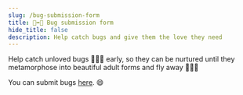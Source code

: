 ```yaml
---
slug: /bug-submission-form
title: 🐛➡️🦋 Bug submission form
hide_title: false
description: Help catch bugs and give them the love they need
---
```


Help catch unloved bugs 🐛🐛🐛 early, so they can be nurtured until they
metamorphose into beautiful adult forms and fly away 🦋🦋🦋

You can submit bugs [here]. 😄

[here]: https://form.typeform.com/to/mMylFJQo
